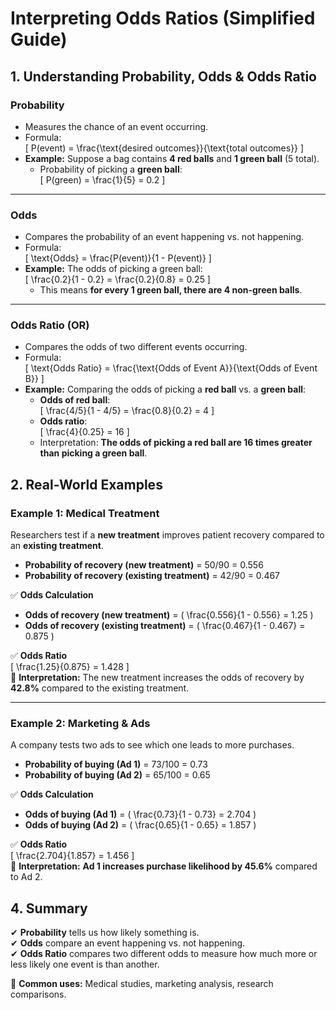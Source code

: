 # **Interpreting Odds Ratios (Simplified Guide)**  

## **1. Understanding Probability, Odds & Odds Ratio**  

### **Probability**  
- Measures the chance of an event occurring.  
- Formula:  
  \[
  P(event) = \frac{\text{desired outcomes}}{\text{total outcomes}}
  \]  
- **Example:** Suppose a bag contains **4 red balls** and **1 green ball** (5 total).  
  - Probability of picking a **green ball**:  
    \[
    P(green) = \frac{1}{5} = 0.2
    \]  

---

### **Odds**  
- Compares the probability of an event happening vs. not happening.  
- Formula:  
  \[
  \text{Odds} = \frac{P(event)}{1 - P(event)}
  \]  
- **Example:** The odds of picking a green ball:  
  \[
  \frac{0.2}{1 - 0.2} = \frac{0.2}{0.8} = 0.25
  \]  
  - This means **for every 1 green ball, there are 4 non-green balls**.  

---

### **Odds Ratio (OR)**  
- Compares the odds of two different events occurring.  
- Formula:  
  \[
  \text{Odds Ratio} = \frac{\text{Odds of Event A}}{\text{Odds of Event B}}
  \]  
- **Example:** Comparing the odds of picking a **red ball** vs. a **green ball**:  
  - **Odds of red ball**:  
    \[
    \frac{4/5}{1 - 4/5} = \frac{0.8}{0.2} = 4
    \]  
  - **Odds ratio**:  
    \[
    \frac{4}{0.25} = 16
    \]  
  - Interpretation: **The odds of picking a red ball are 16 times greater than picking a green ball**.  



## **2. Real-World Examples**  

### **Example 1: Medical Treatment**  
Researchers test if a **new treatment** improves patient recovery compared to an **existing treatment**.  

- **Probability of recovery (new treatment)** = 50/90 = 0.556  
- **Probability of recovery (existing treatment)** = 42/90 = 0.467  

✅ **Odds Calculation**  
- **Odds of recovery (new treatment)** = \( \frac{0.556}{1 - 0.556} = 1.25 \)  
- **Odds of recovery (existing treatment)** = \( \frac{0.467}{1 - 0.467} = 0.875 \)  

✅ **Odds Ratio**  
\[
\frac{1.25}{0.875} = 1.428
\]  
🔹 **Interpretation:** The new treatment increases the odds of recovery by **42.8%** compared to the existing treatment.  

---

### **Example 2: Marketing & Ads**  
A company tests two ads to see which one leads to more purchases.  

- **Probability of buying (Ad 1)** = 73/100 = 0.73  
- **Probability of buying (Ad 2)** = 65/100 = 0.65  

✅ **Odds Calculation**  
- **Odds of buying (Ad 1)** = \( \frac{0.73}{1 - 0.73} = 2.704 \)  
- **Odds of buying (Ad 2)** = \( \frac{0.65}{1 - 0.65} = 1.857 \)  

✅ **Odds Ratio**  
\[
\frac{2.704}{1.857} = 1.456
\]  
🔹 **Interpretation:** **Ad 1 increases purchase likelihood by 45.6%** compared to Ad 2.  


## **4. Summary**  
✔ **Probability** tells us how likely something is.  
✔ **Odds** compare an event happening vs. not happening.  
✔ **Odds Ratio** compares two different odds to measure how much more or less likely one event is than another.  

📌 **Common uses:** Medical studies, marketing analysis, research comparisons.